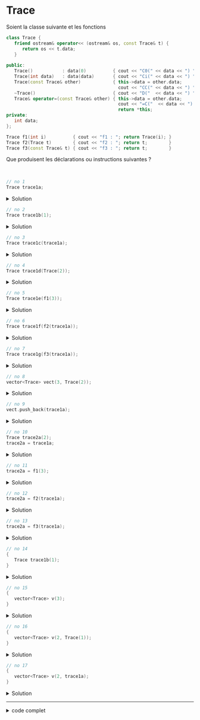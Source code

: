 # Trace

Soient la classe suivante et les fonctions

~~~cpp
class Trace {
   friend ostream& operator<< (ostream& os, const Trace& t) {
      return os << t.data;
   }
   
public:
   Trace()           : data(0)          { cout << "C0(" << data << ") ";   }
   Trace(int data)   : data(data)       { cout << "Ci(" << data << ") ";   }
   Trace(const Trace& other)            { this->data = other.data;
                                          cout << "CC(" << data << ") ";   }
   ~Trace()                             { cout << "D("  << data << ") ";   }
   Trace& operator=(const Trace& other) { this->data = other.data;
                                          cout << "=C("  << data << ") ";
                                          return *this;                    }
private:
   int data;
};

Trace f1(int i)          { cout << "f1 : "; return Trace(i); }
Trace f2(Trace t)        { cout << "f2 : "; return t;        }
Trace f3(const Trace& t) { cout << "f3 : "; return t;        }
~~~

Que produisent les déclarations ou instructions suivantes ?

<br>

~~~cpp
// no 1
Trace trace1a;
~~~

<details>
<summary>Solution</summary>

~~~
C0(0)
~~~

------------------------------------------------------------

</details>

~~~cpp
// no 2
Trace trace1b(1);
~~~

<details>
<summary>Solution</summary>

~~~
Ci(1)
~~~

------------------------------------------------------------

</details>

~~~cpp
// no 3
Trace trace1c(trace1a);
~~~

<details>
<summary>Solution</summary>

~~~
CC(0)
~~~

------------------------------------------------------------

</details>

~~~cpp
// no 4
Trace trace1d(Trace(2));
~~~

<details>
<summary>Solution</summary>

~~~
Ci(2)
~~~

------------------------------------------------------------

</details>

~~~cpp
// no 5
Trace trace1e(f1(3));
~~~

<details>
<summary>Solution</summary>

~~~
f1 : Ci(3)
~~~

------------------------------------------------------------

</details>

~~~cpp
// no 6
Trace trace1f(f2(trace1a));
~~~

<details>
<summary>Solution</summary>

~~~
CC(0) f2 : CC(0) D(0)
~~~

------------------------------------------------------------

</details>

~~~cpp
// no 7
Trace trace1g(f3(trace1a));
~~~

<details>
<summary>Solution</summary>

~~~
f3 : CC(0)
~~~

------------------------------------------------------------

</details>

~~~cpp
// no 8
vector<Trace> vect(3, Trace(2));
~~~

<details>
<summary>Solution</summary>

~~~
Ci(2) CC(2) CC(2) CC(2) D(2)
~~~

------------------------------------------------------------

</details>

~~~cpp
// no 9
vect.push_back(trace1a);
~~~

<details>
<summary>Solution</summary>

~~~
CC(0) CC(2) CC(2) CC(2) D(2) D(2) D(2)
~~~

------------------------------------------------------------

</details>

~~~cpp
// no 10
Trace trace2a(2);
trace2a = trace1a;
~~~

<details>
<summary>Solution</summary>

~~~
Ci(2) =C(0)
~~~

------------------------------------------------------------

</details>

~~~cpp
// no 11
trace2a = f1(3);
~~~

<details>
<summary>Solution</summary>

~~~
f1 : Ci(3) =C(3) D(3)
~~~

------------------------------------------------------------

</details>

~~~cpp
// no 12
trace2a = f2(trace1a);
~~~

<details>
<summary>Solution</summary>

~~~
CC(0) f2 : CC(0) =C(0) D(0) D(0)
~~~

------------------------------------------------------------

</details>

~~~cpp
// no 13
trace2a = f3(trace1a);
~~~

<details>
<summary>Solution</summary>

~~~
f3 : CC(0) =C(0) D(0)
~~~

------------------------------------------------------------

</details>

~~~cpp
// no 14
{
   Trace trace1b(1);
}
~~~

<details>
<summary>Solution</summary>

~~~
Ci(1) D(1)
~~~

------------------------------------------------------------

</details>

~~~cpp
// no 15
{
   vector<Trace> v(3);
}
~~~

<details>
<summary>Solution</summary>

~~~
C0(0) C0(0) C0(0) D(0) D(0) D(0)
~~~

------------------------------------------------------------

</details>

~~~cpp
// no 16
{
   vector<Trace> v(2, Trace(1));
}
~~~

<details>
<summary>Solution</summary>

~~~
Ci(1) CC(1) CC(1) D(1) D(1) D(1)
~~~

------------------------------------------------------------

</details>

~~~cpp
// no 17
{
   vector<Trace> v(2, trace1a);
}
~~~

<details>
<summary>Solution</summary>

~~~
CC(0) CC(0) D(0) D(0)
~~~

------------------------------------------------------------

</details>

------------------------------------------------------------
<details>
<summary>code complet</summary>

~~~cpp
#include <iostream>
#include <vector>

using namespace std;
class Trace {
   friend ostream& operator<< (ostream& os, const Trace& t) {
      return os << t.data;
   }

public:
   Trace()           : data(0)          { cout << "C0(" << data << ") ";   }
   Trace(int data)   : data(data)       { cout << "Ci(" << data << ") ";   }
   Trace(const Trace& other)            { this->data = other.data;
      cout << "CC(" << data << ") ";   }
   ~Trace()                             { cout << "D("  << data << ") ";   }
   Trace& operator=(const Trace& other) { this->data = other.data;
      cout << "=C("  << data << ") ";
      return *this;                    }
private:
   int data;
};

Trace f1(int i)          { cout << "f1 : "; return Trace(i); }
Trace f2(Trace t)        { cout << "f2 : "; return t;        }
Trace f3(const Trace& t) { cout << "f3 : "; return t;        }

int main() {

   // no 1
   cout << "no  1 : ";
   Trace trace1a;
   cout << endl;

   // no 2
   cout << "no  2 : ";
   Trace trace1b(1);
   cout << endl;

   // no 3
   cout << "no  3 : ";
   Trace trace1c(trace1a);
   cout << endl;

   // no 4
   cout << "no  4 : ";
   Trace trace1d(Trace(2));
   cout << endl;

   // no 5
   cout << "no  5 : ";
   Trace trace1e(f1(3));
   cout << endl;

   // no 6
   cout << "no  6 : ";
   Trace trace1f(f2(trace1a));
   cout << endl;

   // no 7
   cout << "no  7 : ";
   Trace trace1g(f3(trace1a));
   cout << endl;

   // no 8
   cout << "no  8 : ";
   vector<Trace> vect(3, Trace(2));
   cout << endl;

   // no 9
   cout << "no  9 : ";
   vect.push_back(trace1a);
   cout << endl;

   // no 10
   cout << "no 10 : ";
   Trace trace2a(2);
   trace2a = trace1a;
   cout << endl;

   // no 11
   cout << "no 11 : ";
   trace2a = f1(3);
   cout << endl;

   // no 12
   cout << "no 12 : ";
   trace2a = f2(trace1a);
   cout << endl;

   // no 13
   cout << "no 13 : ";
   trace2a = f3(trace1a);
   cout << endl;

   // no 14
   cout << "no 14 : ";
   {
      Trace trace1b(1);
   }
   cout << endl;

   // no 15
   cout << "no 15 : ";
   {
      vector<Trace> v(3);
   }
   cout << endl;

   // no 16
   cout << "no 16 : ";
   {
      vector<Trace> v(2, Trace(1));
   }
   cout << endl;

   // no 17
   cout << "no 17 : ";
   {
      vector<Trace> v(2, trace1a);
   }
   cout << endl;

   cout << "fin de programme" << endl;
}
~~~

~~~
no  1 : C0(0) 
no  2 : Ci(1) 
no  3 : CC(0) 
no  4 : Ci(2) 
no  5 : f1 : Ci(3) 
no  6 : CC(0) f2 : CC(0) D(0) 
no  7 : f3 : CC(0) 
no  8 : Ci(2) CC(2) CC(2) CC(2) D(2) 
no  9 : CC(0) CC(2) CC(2) CC(2) D(2) D(2) D(2) 
no 10 : Ci(2) =C(0) 
no 11 : f1 : Ci(3) =C(3) D(3) 
no 12 : CC(0) f2 : CC(0) =C(0) D(0) D(0) 
no 13 : f3 : CC(0) =C(0) D(0) 
no 14 : Ci(1) D(1) 
no 15 : C0(0) C0(0) C0(0) D(0) D(0) D(0) 
no 16 : Ci(1) CC(1) CC(1) D(1) D(1) D(1) 
no 17 : CC(0) CC(0) D(0) D(0) 
fin de programme
D(0) D(0) D(2) D(2) D(2) D(0) D(0) D(3) D(2) D(0) D(1) D(0)
~~~

</details>

